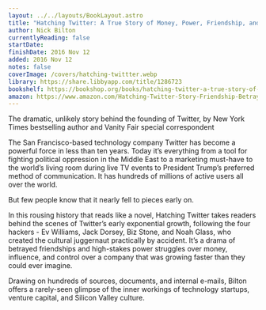 ```yaml
---
layout: ../../layouts/BookLayout.astro
title: "Hatching Twitter: A True Story of Money, Power, Friendship, and Betrayal"
author: Nick Bilton
currentlyReading: false
startDate:
finishDate: 2016 Nov 12
added: 2016 Nov 12
notes: false
coverImage: /covers/hatching-twittter.webp
library: https://share.libbyapp.com/title/1286723
bookshelf: https://bookshop.org/books/hatching-twitter-a-true-story-of-money-power-friendship-and-betrayal/9781591847083	
amazon: https://www.amazon.com/Hatching-Twitter-Story-Friendship-Betrayal/dp/1591847087
---
```


The dramatic, unlikely story behind the founding of Twitter, by New York Times bestselling author and Vanity Fair special correspondent

The San Francisco-based technology company Twitter has become a powerful force in less than ten years. Today it’s everything from a tool for fighting political oppression in the Middle East to a marketing must-have to the world’s living room during live TV events to President Trump’s preferred method of communication. It has hundreds of millions of active users all over the world.

But few people know that it nearly fell to pieces early on.

In this rousing history that reads like a novel, Hatching Twitter takes readers behind the scenes of Twitter’s early exponential growth, following the four hackers - Ev Williams, Jack Dorsey, Biz Stone, and Noah Glass, who created the cultural juggernaut practically by accident.  It’s a drama of betrayed friendships and high-stakes power struggles over money, influence, and control over a company that was growing faster than they could ever imagine.

Drawing on hundreds of sources, documents, and internal e-mails, Bilton offers a rarely-seen glimpse of the inner workings of technology startups, venture capital, and Silicon Valley culture.

<!-- ### Notes & Highlights -->
